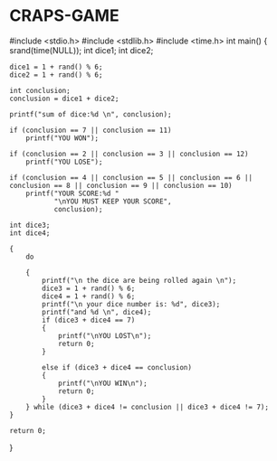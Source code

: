 # CRAPS-GAME


#include <stdio.h>
#include <stdlib.h>
#include <time.h>
int main()
{
     srand(time(NULL));
    int dice1;
    int dice2;

    dice1 = 1 + rand() % 6;
    dice2 = 1 + rand() % 6;

    int conclusion;
    conclusion = dice1 + dice2;
    
    printf("sum of dice:%d \n", conclusion);

    if (conclusion == 7 || conclusion == 11)
        printf("YOU WON");

    if (conclusion == 2 || conclusion == 3 || conclusion == 12)
        printf("YOU LOSE");

    if (conclusion == 4 || conclusion == 5 || conclusion == 6 || conclusion == 8 || conclusion == 9 || conclusion == 10)
        printf("YOUR SCORE:%d "
               "\nYOU MUST KEEP YOUR SCORE",
               conclusion);

    int dice3;
    int dice4;

    {
        do

        {
            printf("\n the dice are being rolled again \n");
            dice3 = 1 + rand() % 6;
            dice4 = 1 + rand() % 6;
            printf("\n your dice number is: %d", dice3);
            printf("and %d \n", dice4);
            if (dice3 + dice4 == 7)
            {
                printf("\nYOU LOST\n");
                return 0;
            }

            else if (dice3 + dice4 == conclusion)
            {
                printf("\nYOU WIN\n");
                return 0;
            }
        } while (dice3 + dice4 != conclusion || dice3 + dice4 != 7);
    }

    return 0;
}

